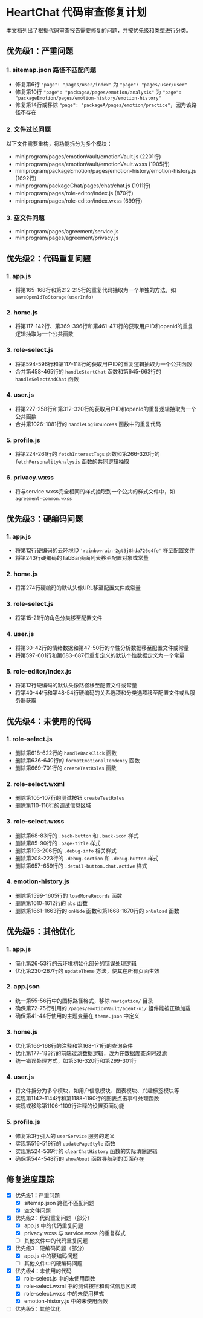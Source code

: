 # HeartChat 代码审查修复计划

本文档列出了根据代码审查报告需要修复的问题，并按优先级和类型进行分类。

## 优先级1：严重问题

### 1. sitemap.json 路径不匹配问题
- 修复第6行 `"page": "pages/user/index"` 为 `"page": "pages/user/user"`
- 修复第10行 `"page": "packageA/pages/emotion/analysis"` 为 `"page": "packageEmotion/pages/emotion-history/emotion-history"`
- 修复第14行或移除 `"page": "packageA/pages/emotion/practice"`，因为该路径不存在

### 2. 文件过长问题
以下文件需要重构，将功能拆分为多个模块：
- miniprogram/pages/emotionVault/emotionVault.js (2201行)
- miniprogram/pages/emotionVault/emotionVault.wxss (1905行)
- miniprogram/packageEmotion/pages/emotion-history/emotion-history.js (1692行)
- miniprogram/packageChat/pages/chat/chat.js (1911行)
- miniprogram/pages/role-editor/index.js (870行)
- miniprogram/pages/role-editor/index.wxss (699行)

### 3. 空文件问题
- miniprogram/pages/agreement/service.js
- miniprogram/pages/agreement/privacy.js

## 优先级2：代码重复问题

### 1. app.js
- 将第165-168行和第212-215行的重复代码抽取为一个单独的方法，如`saveOpenIdToStorage(userInfo)`

### 2. home.js
- 将第117-142行、第369-396行和第461-471行的获取用户ID和openid的重复逻辑抽取为一个公共函数

### 3. role-select.js
- 将第594-596行和第117-118行的获取用户ID的重复逻辑抽取为一个公共函数
- 合并第458-465行的 `handleStartChat` 函数和第645-663行的 `handleSelectAndChat` 函数

### 4. user.js
- 将第227-258行和第312-320行的获取用户ID和openId的重复逻辑抽取为一个公共函数
- 合并第1026-1081行的 `handleLoginSuccess` 函数中的重复代码

### 5. profile.js
- 将第224-261行的 `fetchInterestTags` 函数和第266-320行的 `fetchPersonalityAnalysis` 函数的共同逻辑抽取

### 6. privacy.wxss
- 将与service.wxss完全相同的样式抽取到一个公共的样式文件中，如 `agreement-common.wxss`

## 优先级3：硬编码问题

### 1. app.js
- 将第12行硬编码的云环境ID `'rainbowrain-2gt3j8hda726e4fe'` 移至配置文件
- 将第243行硬编码的TabBar页面列表移至配置对象或常量

### 2. home.js
- 将第274行硬编码的默认头像URL移至配置文件或常量

### 3. role-select.js
- 将第15-21行的角色分类移至配置文件

### 4. user.js
- 将第30-42行的情绪数据和第47-50行的个性分析数据移至配置文件或常量
- 将第597-601行和第683-687行重复定义的默认个性数据定义为一个常量

### 5. role-editor/index.js
- 将第12行硬编码的默认头像路径移至配置文件或常量
- 将第40-44行和第48-54行硬编码的关系选项和分类选项移至配置文件或从服务器获取

## 优先级4：未使用的代码

### 1. role-select.js
- 删除第618-622行的 `handleBackClick` 函数
- 删除第636-640行的 `formatEmotionalTendency` 函数
- 删除第669-701行的 `createTestRoles` 函数

### 2. role-select.wxml
- 删除第105-107行的测试按钮 `createTestRoles`
- 删除第110-116行的调试信息区域

### 3. role-select.wxss
- 删除第68-83行的 `.back-button` 和 `.back-icon` 样式
- 删除第85-90行的 `.page-title` 样式
- 删除第193-206行的 `.debug-info` 相关样式
- 删除第208-223行的 `.debug-section` 和 `.debug-button` 样式
- 删除第657-659行的 `.detail-button.chat.active` 样式

### 4. emotion-history.js
- 删除第1599-1605行的 `loadMoreRecords` 函数
- 删除第1610-1612行的 `abs` 函数
- 删除第1661-1663行的 `onHide` 函数和第1668-1670行的 `onUnload` 函数

## 优先级5：其他优化

### 1. app.js
- 简化第26-53行的云环境初始化部分的错误处理逻辑
- 优化第230-267行的 `updateTheme` 方法，使其在所有页面生效

### 2. app.json
- 统一第55-56行中的图标路径格式，移除 `navigation/` 目录
- 确保第72-75行引用的 `/pages/emotionVault/agent-ui/` 组件能被正确加载
- 确保第41-44行使用的主题变量在 `theme.json` 中定义

### 3. home.js
- 优化第166-168行的注释和第168-171行的查询条件
- 优化第177-183行的前端过滤数据逻辑，改为在数据库查询时过滤
- 统一错误处理方式，如第316-320行和第299-301行

### 4. user.js
- 将文件拆分为多个模块，如用户信息模块、图表模块、兴趣标签模块等
- 实现第1142-1144行和第1188-1190行的图表点击事件处理函数
- 实现或移除第1106-1109行注释的设置页面功能

### 5. profile.js
- 修复第3行引入的 `userService` 服务的定义
- 实现第516-519行的 `updatePageStyle` 函数
- 实现第524-539行的 `clearChatHistory` 函数的实际清除逻辑
- 确保第544-548行的 `showAbout` 函数导航到的页面存在

## 修复进度跟踪

- [x] 优先级1：严重问题
  - [x] sitemap.json 路径不匹配问题
  - [x] 空文件问题
- [x] 优先级2：代码重复问题（部分）
  - [x] app.js 中的代码重复问题
  - [x] privacy.wxss 与 service.wxss 的重复样式
  - [ ] 其他文件中的代码重复问题
- [x] 优先级3：硬编码问题（部分）
  - [x] app.js 中的硬编码问题
  - [ ] 其他文件中的硬编码问题
- [x] 优先级4：未使用的代码
  - [x] role-select.js 中的未使用函数
  - [x] role-select.wxml 中的测试按钮和调试信息区域
  - [x] role-select.wxss 中的未使用样式
  - [x] emotion-history.js 中的未使用函数
- [ ] 优先级5：其他优化
